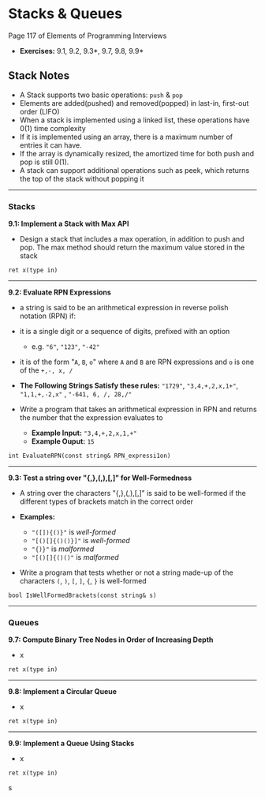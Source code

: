 # Stacks & Queues #
Page 117 of Elements of Programming Interviews

*   **Exercises:** 9.1, 9.2, 9.3*, 9.7, 9.8, 9.9*

## Stack Notes ##

*   A Stack supports two basic operations: `push` & `pop`
*   Elements are added(pushed) and removed(popped) in last-in, first-out order (LIFO)
*   When a stack is implemented using a linked list, these operations have 0(1) time complexity
*   If it is implemented using an array, there is a maximum number of entries it can have. 
*   If the array is dynamically resized, the amortized time for both push and pop is still 0(1).
*   A stack can support additional operations such as peek, which returns the top of the stack without popping it


---

### Stacks ###

**9.1: Implement a Stack with Max API**

*   Design a stack that includes a max operation, in addition to push and pop. The max method should return the maximum value stored in the stack

`ret x(type in)`


---

**9.2: Evaluate RPN Expressions**

*   a string is said to be an arithmetical expression in reverse polish notation (RPN) if:
*   it is a single digit or a sequence of digits, prefixed with an option 
    *   e.g. `"6"`, `"123"`, `"-42"`

*   it is of the form "`A`, `B`, `o`" where `A` and `B` are RPN expressions and `o` is one of the `+,-, x, /`

*   **The Following Strings Satisfy these rules:** `"1729"`, `"3,4,+,2,x,1+"`, `"1,1,+,-2,x"` , `"-641, 6, /, 28,/"`
*   Write a program that takes an arithmetical expression in RPN and returns the number that the expression evaluates to
    *   **Example Input:** `"3,4,+,2,x,1,+"`
    *   **Example Ouput:** `15`

`int EvaluateRPN(const string& RPN_expressi1on)`

---

**9.3: Test a string over "{,},(,),[,]" for Well-Formedness**

*   A string over the characters  "{,},(,),[,]" is said to be well-formed if the different types of brackets match in the correct order

*   **Examples:**
    *   `"([]){()}"` is _well-formed_
    *   `"[()[]{()()}]"` is _well-formed_
    *   `"{)}"` is _malformed_
    *   `"[()[]{()()"` is _malformed_

*   Write a program that tests whether or not a string made-up of the characters `(`, `)`, `[`, `]`, `{`, `}` is well-formed

`bool IsWellFormedBrackets(const string& s)`

---

### Queues ###

**9.7: Compute Binary Tree Nodes in Order of Increasing Depth**

*   x

`ret x(type in)`

---

**9.8: Implement a Circular Queue**

*   x

`ret x(type in)`

---

**9.9: Implement a Queue Using Stacks**

*   x

`ret x(type in)`

s